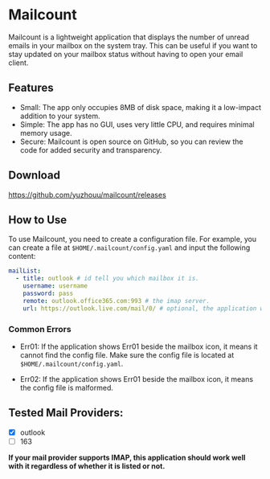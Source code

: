# Mailcount

Mailcount is a lightweight application that displays the number of unread emails in your mailbox on the system tray. This can be useful if you want to stay updated on your mailbox status without having to open your email client.

## Features

- Small: The app only occupies 8MB of disk space, making it a low-impact addition to your system.
- Simple: The app has no GUI, uses very little CPU, and requires minimal memory usage.
- Secure: Mailcount is open source on GitHub, so you can review the code for added security and transparency.

## Download

https://github.com/yuzhouu/mailcount/releases

## How to Use

To use Mailcount, you need to create a configuration file. For example, you can create a file at `$HOME/.mailcount/config.yaml` and input the following content:

```yaml
mailList:
  - title: outlook # id tell you which mailbox it is.
    username: username
    password: pass
    remote: outlook.office365.com:993 # the imap server.
    url: https://outlook.live.com/mail/0/ # optional, the application will open this url if you click on menu.
```

### Common Errors

- Err01: If the application shows Err01 beside the mailbox icon, it means it cannot find the config file. Make sure the config file is located at `$HOME/.mailcount/config.yaml`.

- Err02: If the application shows Err01 beside the mailbox icon, it means the config file is malformed.

## Tested Mail Providers:

- [x] outlook
- [ ] 163

**If your mail provider supports IMAP, this application should work well with it regardless of whether it is listed or not.**
